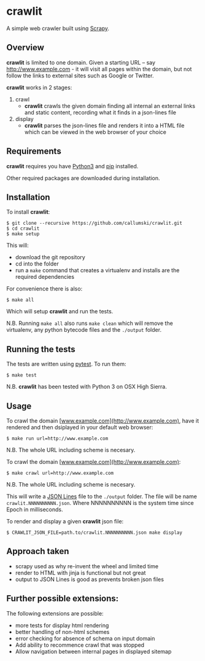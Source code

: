 # crawlit
A simple web crawler built using [Scrapy](https://scrapy.org/).



## Overview

**crawlit** is limited to one domain. Given a starting URL – say http://www.example.com - it will visit all pages within the domain, but not follow the links to external sites such as Google or Twitter.

**crawlit** works in 2 stages:

1. crawl
	* **crawlit** crawls the given domain finding all internal an external links and static content, recording what it finds in a json-lines file
2. display
	* **crawlit** parses the json-lines file and renders it into a HTML file which can be viewed in the web browser of your choice

## Requirements
**crawlit** requires you have [Python3](https://www.python.org/downloads/) and [pip](https://pypi.org/project/pip/) installed.

Other required packages are downloaded during installation.

## Installation
To install **crawlit**:

```
$ git clone --recursive https://github.com/callumski/crawlit.git
$ cd crawlit
$ make setup
```
This will:

* download the git repository
* cd into the folder
* run a ```make``` command that creates a virtualenv and installs are the required dependencies

For convenience there is also:

```
$ make all
```
Which will setup **crawlit** and run the tests.

N.B. Running  ```make all``` also runs ```make clean``` which will remove the virtualenv, any python bytecode files and the ```./output``` folder.

## Running the tests
The tests are written using [pytest](https://pytest.org). To run them:

```
$ make test
```
N.B. **crawlit** has been tested with Python 3 on OSX High Sierra.

## Usage
To crawl the domain [www.example.com](http://www.example.com), have it rendered and then dsiplayed in your default web browser:

```
$ make run url=http://www.example.com
```
N.B. The whole URL including scheme is necesary.



To crawl the domain [www.example.com](http://www.example.com):

```
$ make crawl url=http://www.example.com
```
N.B. The whole URL including scheme is necesary.

This will write a [JSON Lines](http://jsonlines.org/) file to the ```./output``` folder. The file will be name ```crawlit.NNNNNNNNNN.json```. Where NNNNNNNNNN is the system time since Epoch in milliseconds.

To render and display a given **crawlit** json file:

```
$ CRAWLIT_JSON_FILE=path.to/crawlit.NNNNNNNNNN.json make display
```

## Approach taken
* scrapy used as why re-invent the wheel and limited time
* render to HTML with jinja is functional but not great
* output to JSON Lines is good as prevents broken json files 

## Further possible extensions:

The following extensions are possible:

* more tests for display html rendering
* better handling of non-html schemes
* error checking for absence of schema on input domain
* Add ability to recommence crawl that was stopped
* Allow navigation between internal pages in displayed sitemap

